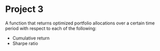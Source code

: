 # Project 3

A function that returns optimized portfolio allocations over a certain time period with respect to each of the following:
- Cumulative return
- Sharpe ratio